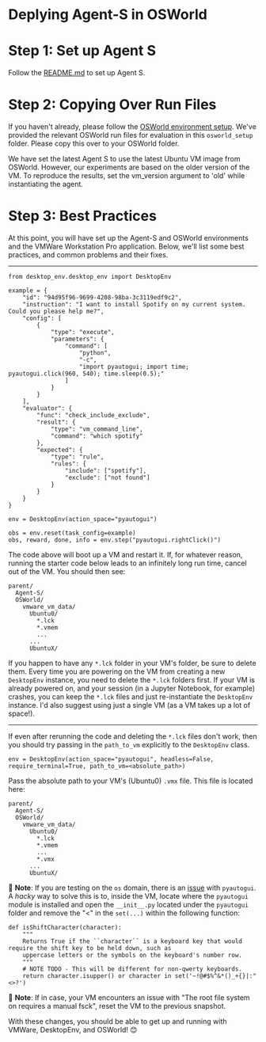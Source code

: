 # Deplying Agent-S in OSWorld

# Step 1: Set up Agent S

Follow the [README.md](https://github.com/simular-ai/Agent-S/blob/main/gui_agents/s1/README.md) to set up Agent S.

# Step 2: Copying Over Run Files

If you haven't already, please follow the [OSWorld environment setup](https://github.com/xlang-ai/OSWorld/blob/main/README.md). We've provided the relevant OSWorld run files for evaluation in this `osworld_setup` folder. Please copy this over to your OSWorld folder.

We have set the latest Agent S to use the latest Ubuntu VM image from OSWorld. However, our experiments are based on the older version of the VM. To reproduce the results, set the vm_version argument to 'old' while instantiating the agent.


# Step 3: Best Practices

At this point, you will have set up the Agent-S and OSWorld environments and the VMWare Workstation Pro application. Below, we'll list some best practices, and common problems and their fixes.

---

```
from desktop_env.desktop_env import DesktopEnv

example = {
    "id": "94d95f96-9699-4208-98ba-3c3119edf9c2",
    "instruction": "I want to install Spotify on my current system. Could you please help me?",
    "config": [
        {
            "type": "execute",
            "parameters": {
                "command": [
                    "python",
                    "-c",
                    "import pyautogui; import time; pyautogui.click(960, 540); time.sleep(0.5);"
                ]
            }
        }
    ],
    "evaluator": {
        "func": "check_include_exclude",
        "result": {
            "type": "vm_command_line",
            "command": "which spotify"
        },
        "expected": {
            "type": "rule",
            "rules": {
                "include": ["spotify"],
                "exclude": ["not found"]
            }
        }
    }
}

env = DesktopEnv(action_space="pyautogui")

obs = env.reset(task_config=example)
obs, reward, done, info = env.step("pyautogui.rightClick()")
```

The code above will boot up a VM and restart it. If, for whatever reason, running the starter code below leads to an infinitely long run time, cancel out of the VM.
You should then see:

```
parent/
  Agent-S/
  OSWorld/
    vmware_vm_data/
      Ubuntu0/
        *.lck
        *.vmem
        ...
      ...
      UbuntuX/
```

If you happen to have any `*.lck` folder in your VM's folder, be sure to delete them. Every time you are powering on the VM from creating a new `DesktopEnv` instance, you need to 
delete the `*.lck` folders first. If your VM is already powered on, and your session (in a Jupyter Notebook, for example) crashes, you can keep the `*.lck` files and just re-instantiate the `DesktopEnv` instance. I'd also suggest using just a single VM (as a VM takes up a lot of space!). 

---

If even after rerunning the code and deleting the `*.lck` files don't work, then you should try passing in the `path_to_vm` explicitly to the `DesktopEnv` class. 

```
env = DesktopEnv(action_space="pyautogui", headless=False, require_terminal=True, path_to_vm=<absolute_path>)
```

Pass the absolute path to your VM's (Ubuntu0) `.vmx` file. This file is located here:


```
parent/
  Agent-S/
  OSWorld/
    vmware_vm_data/
      Ubuntu0/
        *.lck
        *.vmem
        ...
        *.vmx
      ...
      UbuntuX/
```

📌 **Note**: If you are testing on the `os` domain, there is an [issue](https://github.com/asweigart/pyautogui/issues/198#issuecomment-1465268536) with `pyautogui`. A *hacky* way to solve this is to, inside the VM, locate where the `pyautogui` module is installed and open the `__init__.py` located under the `pyautogui` folder and remove the "<" in the `set(...)` within the following function: 

```
def isShiftCharacter(character):
    """
    Returns True if the ``character`` is a keyboard key that would require the shift key to be held down, such as
    uppercase letters or the symbols on the keyboard's number row.
    """
    # NOTE TODO - This will be different for non-qwerty keyboards.
    return character.isupper() or character in set('~!@#$%^&*()_+{}|:"<>?')
```

📌 **Note**: If in case, your VM encounters an issue with "The root file system on <path> requires a manual fsck", reset the VM to the previous snapshot. 

With these changes, you should be able to get up and running with VMWare, DesktopEnv, and OSWorld! 😊